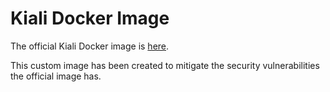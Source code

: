 # Kiali Docker Image

The official Kiali Docker image is [here](https://github.com/kiali/kiali/blob/v1.27.0/deploy/docker/Dockerfile-ubi7-minimal).

This custom image has been created to mitigate the security vulnerabilities the official image has.
